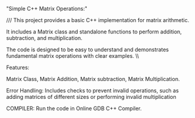"Simple C++ Matrix Operations:"

///
This project provides a basic C++ implementation for matrix arithmetic. 

It includes a Matrix class and standalone functions to perform addition, subtraction, and multiplication.

 The code is designed to be easy to understand and demonstrates fundamental matrix operations with clear examples.
\\\

Features:

Matrix Class, Matrix Addition,
Matrix subtraction,
Matrix Multiplication.

Error Handling: 
Includes checks to prevent invalid operations, such as adding matrices of different sizes or performing invalid multiplication


COMPILER:
 Run the code in Online GDB C++ Compiler.